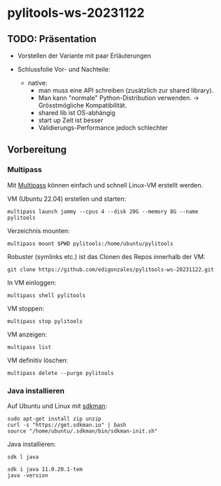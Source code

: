# pylitools-ws-20231122

## TODO: Präsentation
- Vorstellen der Variante mit paar Erläuterungen



- Schlussfolie Vor- und Nachteile:
  * native:  
    - man muss eine API schreiben (zusätzlich zur shared library).
    - Man kann "normale" Python-Distribution verwenden. -> Grösstmögliche Kompatibilität. 
    - shared lib ist OS-abhängig
    - start up Zeit ist besser
    - Validierungs-Performance jedoch schlechter



## Vorbereitung

### Multipass
Mit [Multipass](https://multipass.run/install) können einfach und schnell Linux-VM erstellt werden.

VM (Ubuntu 22.04) erstellen und starten:
```
multipass launch jammy --cpus 4 --disk 20G --memory 8G --name pylitools
```

Verzeichnis mounten:
```
multipass mount $PWD pylitools:/home/ubuntu/pylitools
```

Robuster (symlinks etc.) ist das Clonen des Repos innerhalb der VM: 

```
git clone https://github.com/edigonzales/pylitools-ws-20231122.git
```

In VM einloggen:
```
multipass shell pylitools
```

VM stoppen:
```
multipass stop pylitools
```

VM anzeigen:
```
multipass list
```

VM definitiv löschen:
```
multipass delete --purge pylitools
```

### Java installieren

Auf Ubuntu und Linux mit [sdkman](https://sdkman.io/):

```
sudo apt-get install zip unzip
curl -s "https://get.sdkman.io" | bash
source "/home/ubuntu/.sdkman/bin/sdkman-init.sh"
```

Java installieren:

```
sdk l java
```

```
sdk i java 11.0.20.1-tem
java -version
```